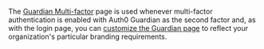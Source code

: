 The [Guardian Multi-factor](/universal-login/guardian) page is used whenever multi-factor authentication is enabled with Auth0 Guardian as the second factor and, as with the login page, you can [customize the Guardian page](/universal-login/guardian#guardian-login-page-html-editor) to reflect your organization's particular branding requirements. 
